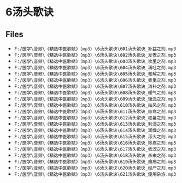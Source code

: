 # 6汤头歌诀

## Files

- `F:/医学\音频\《精选中医歌赋》（mp3）\6汤头歌诀\601汤头歌诀_补益之剂.mp3`
- `F:/医学\音频\《精选中医歌赋》（mp3）\6汤头歌诀\602汤头歌诀_发表之剂.mp3`
- `F:/医学\音频\《精选中医歌赋》（mp3）\6汤头歌诀\603汤头歌诀_攻里之剂.mp3`
- `F:/医学\音频\《精选中医歌赋》（mp3）\6汤头歌诀\604汤头歌诀_涌吐之剂.mp3`
- `F:/医学\音频\《精选中医歌赋》（mp3）\6汤头歌诀\605汤头歌诀_和解之剂.mp3`
- `F:/医学\音频\《精选中医歌赋》（mp3）\6汤头歌诀\606汤头歌诀_表里之剂.mp3`
- `F:/医学\音频\《精选中医歌赋》（mp3）\6汤头歌诀\607汤头歌诀_消补之剂.mp3`
- `F:/医学\音频\《精选中医歌赋》（mp3）\6汤头歌诀\608汤头歌诀_理气之剂.mp3`
- `F:/医学\音频\《精选中医歌赋》（mp3）\6汤头歌诀\609汤头歌诀_理血之剂.mp3`
- `F:/医学\音频\《精选中医歌赋》（mp3）\6汤头歌诀\610汤头歌诀_祛风之剂.mp3`
- `F:/医学\音频\《精选中医歌赋》（mp3）\6汤头歌诀\611汤头歌诀_祛寒之剂.mp3`
- `F:/医学\音频\《精选中医歌赋》（mp3）\6汤头歌诀\612汤头歌诀_祛暑之剂.mp3`
- `F:/医学\音频\《精选中医歌赋》（mp3）\6汤头歌诀\613汤头歌诀_利湿之剂.mp3`
- `F:/医学\音频\《精选中医歌赋》（mp3）\6汤头歌诀\614汤头歌诀_润燥之剂.mp3`
- `F:/医学\音频\《精选中医歌赋》（mp3）\6汤头歌诀\615汤头歌诀_泻火之剂.mp3`
- `F:/医学\音频\《精选中医歌赋》（mp3）\6汤头歌诀\616汤头歌诀_除痰之剂.mp3`
- `F:/医学\音频\《精选中医歌赋》（mp3）\6汤头歌诀\617汤头歌诀_收涩之剂.mp3`
- `F:/医学\音频\《精选中医歌赋》（mp3）\6汤头歌诀\618汤头歌诀_杀虫之剂.mp3`
- `F:/医学\音频\《精选中医歌赋》（mp3）\6汤头歌诀\619汤头歌诀_痈疡之剂.mp3`
- `F:/医学\音频\《精选中医歌赋》（mp3）\6汤头歌诀\620汤头歌诀_经产之剂.mp3`
- `F:/医学\音频\《精选中医歌赋》（mp3）\6汤头歌诀\621汤头歌诀_便用杂方.mp3`
